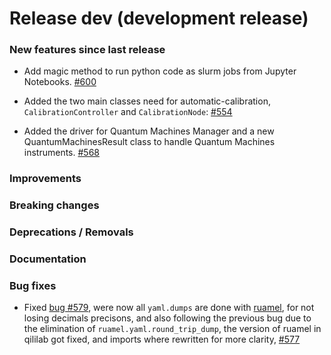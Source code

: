 # Release dev (development release)

### New features since last release
- Add magic method to run python code as slurm jobs from Jupyter Notebooks.
[#600](https://github.com/qilimanjaro-tech/qililab/pull/600)
- Added the two main classes need for automatic-calibration, `CalibrationController` and `CalibrationNode`: [#554](https://github.com/qilimanjaro-tech/qililab/pull/554)

- Added the driver for Quantum Machines Manager and a new QuantumMachinesResult class to handle Quantum Machines instruments.
  [#568](https://github.com/qilimanjaro-tech/qililab/pull/568)

### Improvements

### Breaking changes

### Deprecations / Removals

### Documentation

### Bug fixes

- Fixed [bug #579](https://github.com/qilimanjaro-tech/qililab/issues/579), were now all `yaml.dumps` are done with [ruamel](https://yaml.readthedocs.io/en/latest/#changelog), for not losing decimals precisons, and also following the previous bug due to the elimination of `ruamel.yaml.round_trip_dump`, the version of ruamel in qililab got fixed, and imports where rewritten for more clarity, [#577](https://github.com/qilimanjaro-tech/qililab/pull/578)
